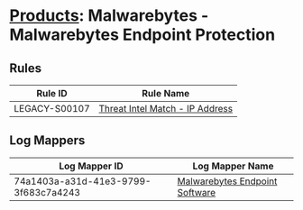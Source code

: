 # [Products](README.md): Malwarebytes - Malwarebytes Endpoint Protection

## Rules

|Rule ID|Rule Name|
|----|----|
|LEGACY-S00107|[Threat Intel Match - IP Address](../rules/LEGACY-S00107.md)|


## Log Mappers

|Log Mapper ID|Log Mapper Name|
|----|----|
|74a1403a-a31d-41e3-9799-3f683c7a4243|[Malwarebytes Endpoint Software](../mappings/74a1403a-a31d-41e3-9799-3f683c7a4243.md)|


